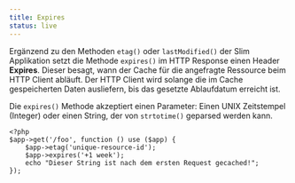 ```yaml
---
title: Expires
status: live
---
```


Ergänzend zu den Methoden `etag()` oder `lastModified()` der Slim Applikation setzt die Methode `expires()` im HTTP Response
einen Header **Expires**. Dieser besagt, wann der Cache für die angefragte Ressource beim HTTP Client abläuft. Der HTTP Client
wird solange die im Cache gespeicherten Daten ausliefern, bis das gesetzte Ablaufdatum erreicht ist.

Die `expires()` Methode akzeptiert einen Parameter: Einen UNIX Zeitstempel (Integer) oder einen String, der von `strtotime()`
geparsed werden kann.

    <?php
    $app->get('/foo', function () use ($app) {
        $app->etag('unique-resource-id');
        $app->expires('+1 week');
        echo "Dieser String ist nach dem ersten Request gecached!";
    });
